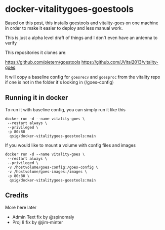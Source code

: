 # docker-vitalitygoes-goestools

Based on this [post](https://www.reddit.com/r/homeassistant/comments/zr1np8/using_satellite_weather_data_in_home_assistant/), this installs goestools and vitality-goes on one machine in order to make it easier to deploy and less manual work.

This is just a alpha level draft of things and I don't even have an antenna to verify

This repositories it clones are:

https://github.com/pietern/goestools
https://github.com/JVital2013/vitality-goes

It will copy a baseline config for `goesrecv` and `goesproc` from the vitality repo if one is not in the folder it's looking in (/goes-config)

## Running it in docker

To run it with baseline config, you can simply run it like this

```
docker run -d --name vitality-goes \
 --restart always \
 --privileged \
 -p 80:80
  qsig/docker-vitalitygoes-goestools:main
```

If you would like to mount a volume with config files and images

```
docker run -d --name vitality-goes \
 --restart always \
 --privileged \
 -v /hostvolume/goes-config:/goes-config \
 -v /hostvolume/goes-images:/images \
 -p 80:80 \
  qsig/docker-vitalitygoes-goestools:main
```

## Credits

More here later

- Admin Text fix by @spinomaly
- Proj 8 fix by @jim-minter
